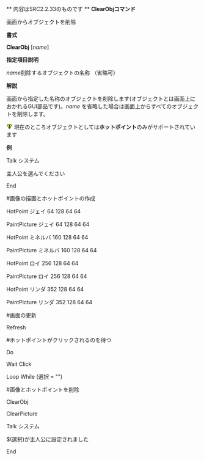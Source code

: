** 内容はSRC2.2.33のものです **
**ClearObjコマンド**

画面からオブジェクトを削除

**書式**

**ClearObj** [*name*]

**指定項目説明**

*name*削除するオブジェクトの名称 （省略可）

**解説**

画面から指定した名称のオブジェクトを削除します(オブジェクトとは画面上におかれるGUI部品です)。*name* を省略した場合は画面上からすべてのオブジェクトを削除します。

![](../images/bm0.gif) 現在のところオブジェクトとしては**ホットポイント**のみがサポートされています

**例**

Talk システム

主人公を選んでください

End

#画像の描画とホットポイントの作成

HotPoint     ジェイ     64  128 64 64

PaintPicture ジェイ     64  128 64 64

HotPoint     ミネルバ   160 128 64 64

PaintPicture ミネルバ   160 128 64 64

HotPoint     ロイ       256 128 64 64

PaintPicture ロイ       256 128 64 64

HotPoint     リンダ     352 128 64 64

PaintPicture リンダ     352 128 64 64

#画面の更新

Refresh

#ホットポイントがクリックされるのを待つ

Do

Wait Click

Loop While (選択 = "")

#画像とホットポイントを削除

ClearObj

ClearPicture

Talk システム

$(選択)が主人公に設定されました

End
